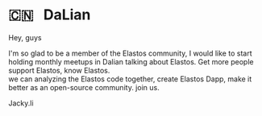 # 🇨🇳 &nbsp; DaLian

Hey, guys

  I'm so glad to be a member of the Elastos community, I would like to start holding monthly meetups in Dalian talking about Elastos. 
Get more people support Elastos, know Elastos.  
    we can analyzing the Elastos code together, create Elastos Dapp, make it better as an open-source community. join us.
    
Jacky.li
